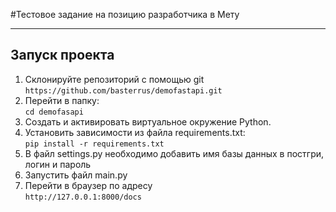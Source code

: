  #Тестовое задание на позицию разработчика в Мету       
 ___        

## Запуск проекта

1. Склонируйте репозиторий с помощью git
    `https://github.com/basterrus/demofastapi.git`
2. Перейти в папку:   
   `cd demofasapi`
3. Создать и активировать виртуальное окружение Python.
4. Установить зависимости из файла requirements.txt:   
    `pip install -r requirements.txt`
5. В файл settings.py необходимо добавить имя базы данных в постгри, логин и пароль    
6. Запустить файл main.py 
7. Перейти в браузер по адресу    
   `http://127.0.0.1:8000/docs`
